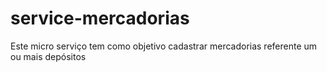 # service-mercadorias
Este micro serviço tem como objetivo cadastrar mercadorias referente um ou mais depósitos
